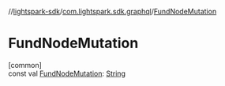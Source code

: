 //[lightspark-sdk](../../index.md)/[com.lightspark.sdk.graphql](index.md)/[FundNodeMutation](-fund-node-mutation.md)

# FundNodeMutation

[common]\
const val [FundNodeMutation](-fund-node-mutation.md): [String](https://kotlinlang.org/api/latest/jvm/stdlib/kotlin/-string/index.html)
